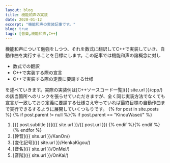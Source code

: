 ```yaml
---
layout: blog
title: 機能和声の実装
date: 2020-01-12
excerpt: "機能和声の実装記事です。"
blog: true
tags: [音楽,機能和声,C++]
---
```


機能和声について勉強をしつつ、それを数式に翻訳してC++で実装していき、自動作曲を実行することを目標にします。この記事では機能和声の諸概念に対し
- 数式での翻訳
- C++で実装する際の宣言
- C++で実装する際の定義に要請する仕様

を述べていきます。実際の実装例は[C++ソースコード一覧]({{ site.url }}/cpp/)の該当箇所へのリンクを張らせていただきますが、全く同じ実装方法でなくても宣言が一致しており定義に要請する仕様さえ守っていれば最終目標の自動作曲まで実行できるするように展開していくつもりです。
{% for post in site.posts %}
{% if post.parent != null %}{% if post.parent == "KinouWasei/" %}
1. [{{ post.subtitle }}]({{ site.url }}/{{ post.url }})
{% endif %}{% endif %}
{% endfor %}
1. [幹音]({{ site.url }}/KanOn/)
1. [変化記号]({{ site.url }}/HenkaKigou/)
1. [音名]({{ site.url }}/OnMei/)
1. [音階]({{ site.url }}/OnKai/)
